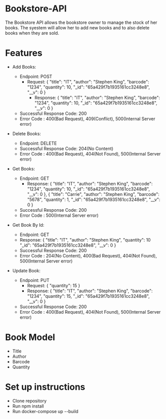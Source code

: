 # Bookstore-API

The Bookstore API allows the bookstore owner to manage the stock of her books. The syestem will allow her to add new books and to also delete books when they are sold.

# Features

- Add Books:
  - Endpoint: POST
    - Request:
      {
      "title": "IT",
      "author": "Stephen King",
      "barcode": "1234",
      "quantity": 10,
      "_id": "65a429f7b1935161cc3248e8",
      "__v": 0
      }
      - Response:
      {
      "title": "IT",
      "author": "Stephen King",
      "barcode": "1234",
      "quantity": 10,
      "_id": "65a429f7b1935161cc3248e8",
      "__v": 0
      }
  - Successful Response Code: 200
  - Error Code : 400(Bad Request), 409(Conflict), 500(Internal Server error)

- Delete Books:
  - Endpoint: DELETE
  - Successful Response Code: 204(No Content)
  - Error Code : 400(Bad Request), 404(Not Found), 500(Internal Server error)

- Get Books:
  - Endpoint: GET
    - Response:
      {
      "title": "IT",
      "author": "Stephen King",
      "barcode": "1234",
      "quantity": 10,
      "_id": "65a429f7b1935161cc3248e8",
      "__v": 0
      },
      {
      "title": "Carrie",
      "author": "Stephen King",
      "barcode": "5678",
      "quantity": 1,
      "_id": "65a429f7b1935161cc3248e8",
      "__v": 0
      }
  - Successful Response Code: 200
  - Error Code : 500(Internal Server error)

- Get Book By Id:
  - Endpoint: GET
  - Response:
  {
  "title": "IT",
  "author": "Stephen King",
  "quantity": 10
  "_id": "65a429f7b1935161cc3248e8",
  "__v": 0
  }
  - Successful Response Code: 200
  - Error Code : 204(No Content), 400(Bad Request), 404(Not Found), 500(Internal Server error)

- Update Book:
  - Endpoint: PUT
    - Request:
      {
      "quantity": 15
      }
    - Response:
      {
      "title": "IT",
      "author": "Stephen King",
      "barcode": "1234",
      "quantity": 15,
      "_id": "65a429f7b1935161cc3248e8",
      "__v": 0
      }
  - Successful Response Code: 200
  - Error Code : 400(Bad Request), 404(Not Found), 500(Internal Server error)

# Book Model
  - Title
  - Author
  - Barcode
  - Quantity

# Set up instructions
 - Clone repository
 - Run npm install
 - Run docker-compose up --build